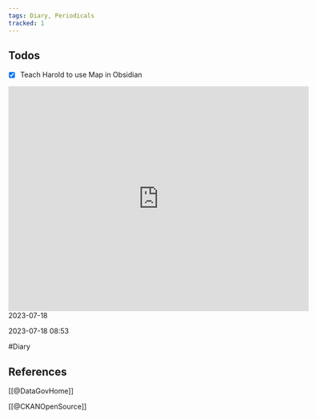 ```yaml
---
tags: Diary, Periodicals
tracked: 1
---
```


## Todos
- [x] Teach Harold to use Map in Obsidian


<iframe src="https://www.google.com/maps/embed?pb=!1m18!1m12!1m3!1d1927.6219265971695!2d115.64488433247115!3d-8.336093482271183!2m3!1f0!2f0!3f0!3m2!1i1024!2i768!4f13.1!3m3!1m2!1s0x2dd201cbb1f76a6b%3A0x2a29cbb3ba9655a5!2sDayak%20Homestay%20Amed!5e0!3m2!1sen!2sid!4v1689641865449!5m2!1sen!2sid" width="600" height="450" style="border:0;" allowfullscreen="" loading="lazy" referrerpolicy="no-referrer-when-downgrade"></iframe>
2023-07-18





2023-07-18 08:53

#Diary 

## References

[[@DataGovHome]]

[[@CKANOpenSource]]